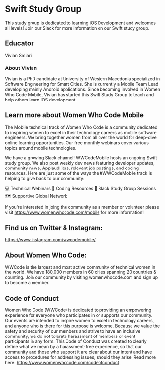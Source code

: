 # Swift Study Group

This study group is dedicated to learning iOS Development and welcomes all levels! Join our Slack for more information on our Swift study group. 

## Educator
Vivian Smiari

### About Vivian

Vivian is a PhD candidate at University of Western Macedonia specialized in Software Engineering for Smart Cities. She is currently a Mobile Team Lead developing mainly Android applications. Since becoming involved in Women Who Code Mobile, Vivian has started this Swift Study Group to teach and help others learn iOS development.


## Learn more about Women Who Code Mobile

The Mobile technical track of Women Who Code is a community dedicated to inspiring women to excel in their technology careers as mobile software engineers. We bring together women from all over the world for deep-dive online learning opportunities. Our free monthly webinars cover various topics around mobile technologies.

We have a growing Slack channel! WWCodeMobile hosts an ongoing Swift study group. We also post weekly dev news featuring developer updates, community news, ApplaudHers, relevant job postings, and coding resources.
Here are just some of the ways the #WWCodeMobile track is helping to give back to our community:

💻 Technical Webinars 📲 Coding Resources 💭 Slack Study Group Sessions 🗺️ Supportive Global Network

If you're interested in joing the community as a member or volunteer please visit https://www.womenwhocode.com/mobile for more information!

## Find us on Twitter & Instagram:
https://www.instagram.com/wwcodemobile/

## About Women Who Code:
WWCode is the largest and most active community of technical women in the world. We have 180,000 members in 60 cities spanning 20 countries & counting. Join our community by visiting womenwhocode.com and sign up to become a member.

## Code of Conduct
Women Who Code (WWCode) is dedicated to providing an empowering experience for everyone who participates in or supports our community. Our events are intended to inspire women to excel in technology careers, and anyone who is there for this purpose is welcome. Because we value the safety and security of our members and strive to have an inclusive community, we do not tolerate harassment of members or event participants in any form. This Code of Conduct was created to clearly define what we mean by a harassment-free experience, so that our community and those who support it are clear about our intent and have access to procedures for addressing issues, should they arise.
Read more here: https://www.womenwhocode.com/codeofconduct
```

